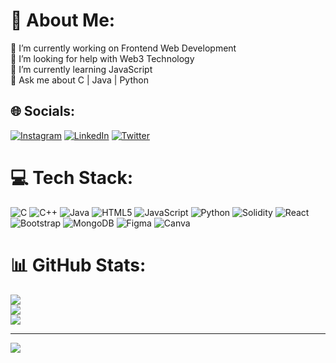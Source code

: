# 💫 About Me:
🔭 I’m currently working on Frontend Web Development<br>🤝 I’m looking for help with Web3 Technology<br>🌱 I’m currently learning JavaScript<br>💬 Ask me about C | Java | Python <br>


## 🌐 Socials:
[![Instagram](https://img.shields.io/badge/Instagram-%23E4405F.svg?logo=Instagram&logoColor=white)](https://instagram.com/_aayush.506) [![LinkedIn](https://img.shields.io/badge/LinkedIn-%230077B5.svg?logo=linkedin&logoColor=white)](https://linkedin.com/in/aayush-chauhan-94556b246) [![Twitter](https://img.shields.io/badge/Twitter-%231DA1F2.svg?logo=Twitter&logoColor=white)](https://twitter.com/aayush_506) 

# 💻 Tech Stack:
![C](https://img.shields.io/badge/c-%2300599C.svg?style=for-the-badge&logo=c&logoColor=white) ![C++](https://img.shields.io/badge/c++-%2300599C.svg?style=for-the-badge&logo=c%2B%2B&logoColor=white) ![Java](https://img.shields.io/badge/java-%23ED8B00.svg?style=for-the-badge&logo=openjdk&logoColor=white) ![HTML5](https://img.shields.io/badge/html5-%23E34F26.svg?style=for-the-badge&logo=html5&logoColor=white) ![JavaScript](https://img.shields.io/badge/javascript-%23323330.svg?style=for-the-badge&logo=javascript&logoColor=%23F7DF1E) ![Python](https://img.shields.io/badge/python-3670A0?style=for-the-badge&logo=python&logoColor=ffdd54) ![Solidity](https://img.shields.io/badge/Solidity-%23363636.svg?style=for-the-badge&logo=solidity&logoColor=white) ![React](https://img.shields.io/badge/react-%2320232a.svg?style=for-the-badge&logo=react&logoColor=%2361DAFB) ![Bootstrap](https://img.shields.io/badge/bootstrap-%238511FA.svg?style=for-the-badge&logo=bootstrap&logoColor=white) ![MongoDB](https://img.shields.io/badge/MongoDB-%234ea94b.svg?style=for-the-badge&logo=mongodb&logoColor=white) ![Figma](https://img.shields.io/badge/figma-%23F24E1E.svg?style=for-the-badge&logo=figma&logoColor=white) ![Canva](https://img.shields.io/badge/Canva-%2300C4CC.svg?style=for-the-badge&logo=Canva&logoColor=white)
# 📊 GitHub Stats:
![](https://github-readme-stats.vercel.app/api?username=aayush-506&theme=dark&hide_border=false&include_all_commits=false&count_private=false)<br/>
![](https://github-readme-streak-stats.herokuapp.com/?user=aayush-506&theme=dark&hide_border=false)<br/>
![](https://github-readme-stats.vercel.app/api/top-langs/?username=aayush-506&theme=dark&hide_border=false&include_all_commits=false&count_private=false&layout=compact)

---
[![](https://visitcount.itsvg.in/api?id=aayush-506&icon=0&color=0)](https://visitcount.itsvg.in)

<!-- Proudly created with GPRM ( https://gprm.itsvg.in ) -->